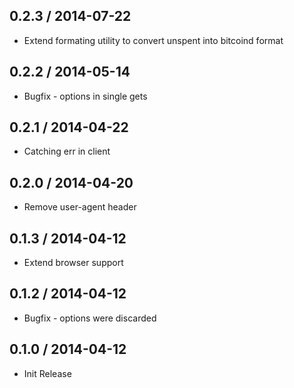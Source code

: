 0.2.3 / 2014-07-22
-----------------
* Extend formating utility to convert unspent into bitcoind format

0.2.2 / 2014-05-14
------------------
* Bugfix - options in single gets

0.2.1 / 2014-04-22
-----------------
* Catching err in client

0.2.0 / 2014-04-20
-----------------
* Remove user-agent header

0.1.3 / 2014-04-12
-----------------
* Extend browser support

0.1.2 / 2014-04-12
-----------------
* Bugfix - options were discarded

0.1.0 / 2014-04-12
-----------------
* Init Release
